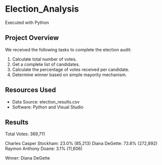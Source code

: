 # Election_Analysis
Executed with Python

## Project Overview
We received the following tasks to complete the election audit: 

1) Calculate total number of votes. 
2) Get a complete list of candidates. 
3) Calculate the percentage of votes received per candidate. 
4) Determine winner based on simple mayority mechanism. 

## Resources Used
- Data Source: election_results.csv
- Software: Python and Visual Studio

## Results
Total Votes: 369,711

Charles Casper Stockham: 23.0% (85,213)
Diana DeGette: 73.8% (272,892)
Raymon Anthony Doane: 3.1% (11,606)

Wnner: Diana DeGette
